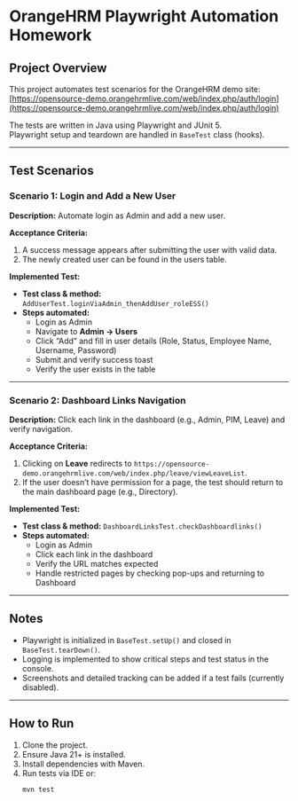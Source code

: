 # OrangeHRM Playwright Automation Homework

## Project Overview
This project automates test scenarios for the OrangeHRM demo site:  
[https://opensource-demo.orangehrmlive.com/web/index.php/auth/login](https://opensource-demo.orangehrmlive.com/web/index.php/auth/login)

The tests are written in Java using Playwright and JUnit 5.  
Playwright setup and teardown are handled in `BaseTest` class (hooks).

---

## Test Scenarios

### Scenario 1: Login and Add a New User
**Description:** Automate login as Admin and add a new user.

**Acceptance Criteria:**
1. A success message appears after submitting the user with valid data.
2. The newly created user can be found in the users table.

**Implemented Test:**
- **Test class & method:** `AddUserTest.loginViaAdmin_thenAddUser_roleESS()`
- **Steps automated:**
    - Login as Admin
    - Navigate to **Admin → Users**
    - Click “Add” and fill in user details (Role, Status, Employee Name, Username, Password)
    - Submit and verify success toast
    - Verify the user exists in the table

---

### Scenario 2: Dashboard Links Navigation
**Description:** Click each link in the dashboard (e.g., Admin, PIM, Leave) and verify navigation.

**Acceptance Criteria:**
1. Clicking on **Leave** redirects to `https://opensource-demo.orangehrmlive.com/web/index.php/leave/viewLeaveList`.
2. If the user doesn’t have permission for a page, the test should return to the main dashboard page (e.g., Directory).

**Implemented Test:**
- **Test class & method:** `DashboardLinksTest.checkDashboardlinks()`
- **Steps automated:**
    - Login as Admin
    - Click each link in the dashboard
    - Verify the URL matches expected
    - Handle restricted pages by checking pop-ups and returning to Dashboard

---

## Notes
- Playwright is initialized in `BaseTest.setUp()` and closed in `BaseTest.tearDown()`.
- Logging is implemented to show critical steps and test status in the console.
- Screenshots and detailed tracking can be added if a test fails (currently disabled).

---

## How to Run
1. Clone the project.
2. Ensure Java 21+ is installed.
3. Install dependencies with Maven.
4. Run tests via IDE or:
   ```bash
   mvn test
